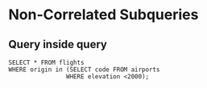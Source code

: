 # Non-Correlated Subqueries

## Query inside query

```text
SELECT * FROM flights
WHERE origin in (SELECT code FROM airports
                WHERE elevation <2000);
```

